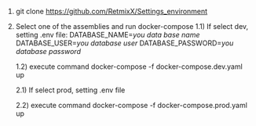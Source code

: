 1) git clone https://github.com/RetmixX/Settings_environment
2) Select one of the assemblies and run docker-compose
  1.1) If select dev, setting .env file:
      DATABASE_NAME=*you data base name*
      DATABASE_USER=*you database user*
      DATABASE_PASSWORD=*you database password*
      
   1.2) execute command docker-compose -f docker-compose.dev.yaml up
   
   2.1) If select prod, setting .env file
   
   2.2) execute command docker-compose -f docker-compose.prod.yaml up

